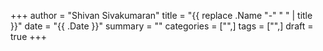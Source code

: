 +++
author = "Shivan Sivakumaran"
title = "{{ replace .Name "-" " " | title }}"
date = "{{ .Date }}"
summary = ""
categories = ["",]
tags = ["",]
draft = true
+++
